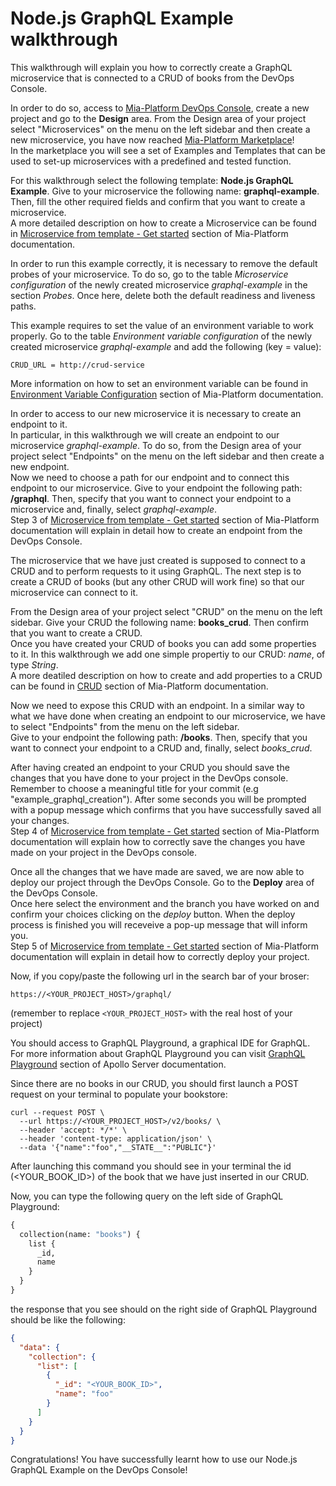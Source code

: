 
# Node.js GraphQL Example walkthrough

This walkthrough will explain you how to correctly create a GraphQL microservice that is connected to a CRUD of books from the DevOps Console.

In order to do so, access to [Mia-Platform DevOps Console](https://console.cloud.mia-platform.eu/login), create a new project and go to the **Design** area. From the Design area of your project select "Microservices" on the menu on the left sidebar and then create a new microservice, you have now reached [Mia-Platform Marketplace](https://docs.mia-platform.eu/development_suite/api-console/api-design/marketplace/)!  
In the marketplace you will see a set of Examples and Templates that can be used to set-up microservices with a predefined and tested function.

For this walkthrough select the following template: **Node.js GraphQL Example**.
Give to your microservice the following name: **graphql-example**. Then, fill the other required fields and confirm that you want to create a microservice.  
A more detailed description on how to create a Microservice can be found in [Microservice from template - Get started](https://docs.mia-platform.eu/development_suite/api-console/api-design/custom_microservice_get_started/#2-service-creation) section of Mia-Platform documentation.

In order to run this example correctly, it is necessary to remove the default probes of your microservice. To do so, go to the table *Microservice configuration* of the newly created microservice *graphql-example* in the section *Probes*. Once here, delete both the default readiness and liveness paths.

This example requires to set the value of an environment variable to work properly. Go to the table *Environment variable configuration* of the newly created microservice *graphql-example* and add the following (key = value):

```shell
CRUD_URL = http://crud-service
```

More information on how to set an environment variable can be found in [Environment Variable Configuration](https://docs.mia-platform.eu/development_suite/api-console/api-design/services/#environment-variable-configuration) section of Mia-Platform documentation.

In order to access to our new microservice it is necessary to create an endpoint to it.  
In particular, in this walkthrough we will create an endpoint to our microservice *graphql-example*. To do so, from the Design area of your project select "Endpoints" on the menu on the left sidebar and then create a new endpoint.  
Now we need to choose a path for our endpoint and to connect this endpoint to our microservice. Give to your endpoint the following path: **/graphql**. Then, specify that you want to connect your endpoint to a microservice and, finally, select *graphql-example*.  
Step 3 of [Microservice from template - Get started](https://docs.mia-platform.eu/development_suite/api-console/api-design/custom_microservice_get_started/#3-creating-the-endpoint) section of Mia-Platform documentation will explain in detail how to create an endpoint from the DevOps Console.

The microservice that we have just created is supposed to connect to a CRUD and to perform requests to it using GraphQL. The next step is to create a CRUD of books (but any other CRUD will work fine) so that our microservice can connect to it.  

From the Design area of your project select "CRUD" on the menu on the left sidebar. Give your CRUD the following name: **books_crud**. Then confirm that you want to create a CRUD.  
Once you have created your CRUD of books you can add some properties to it. In this walkthrough we add one simple propertiy to our CRUD: *name*, of type *String*.  
A more deatiled description on how to create and add properties to a CRUD can be found in [CRUD](https://docs.mia-platform.eu/development_suite/api-console/api-design/crud_advanced/) section of Mia-Platform documentation.

Now we need to expose this CRUD with an endpoint. In a similar way to what we have done when creating an endpoint to our microservice, we have to select "Endpoints" from the menu on the left sidebar.  
Give to your endpoint the following path: **/books**. Then, specify that you want to connect your endpoint to a CRUD and, finally, select *books_crud*.

After having created an endpoint to your CRUD you should save the changes that you have done to your project in the DevOps console.  Remember to choose a meaningful title for your commit (e.g "example_graphql_creation"). After some seconds you will be prompted with a popup message which confirms that you have successfully saved all your changes.  
Step 4 of [Microservice from template - Get started](https://docs.mia-platform.eu/development_suite/api-console/api-design/custom_microservice_get_started/#4-save-the-project) section of Mia-Platform documentation will explain how to correctly save the changes you have made on your project in the DevOps console.

Once all the changes that we have made are saved, we are now able to deploy our project through the DevOps Console. Go to the **Deploy** area of the DevOps Console.  
Once here select the environment and the branch you have worked on and confirm your choices clicking on the *deploy* button. When the deploy process is finished you will receveive a pop-up message that will inform you.  
Step 5 of [Microservice from template - Get started](https://docs.mia-platform.eu/development_suite/api-console/api-design/custom_microservice_get_started/#5-deploy-the-project-through-the-api-console) section of Mia-Platform documentation will explain in detail how to correctly deploy your project.

Now, if you copy/paste the following url in the search bar of your broser:

```shell
https://<YOUR_PROJECT_HOST>/graphql/
```

(remember to replace `<YOUR_PROJECT_HOST>` with the real host of your project)  

You should access to GraphQL Playground, a graphical IDE for GraphQL. For more information about GraphQL Playground you can visit [GraphQL Playground](https://www.apollographql.com/docs/apollo-server/testing/graphql-playground/) section of Apollo Server documentation.

Since there are no books in our CRUD, you should first launch a POST request on your terminal to populate your bookstore:

```shell
curl --request POST \
  --url https://<YOUR_PROJECT_HOST>/v2/books/ \
  --header 'accept: */*' \
  --header 'content-type: application/json' \
  --data '{"name":"foo","__STATE__":"PUBLIC"}'
  ```

After launching this command you should see in your terminal the id (<YOUR_BOOK_ID>) of the book that we have just inserted in our CRUD.

Now, you can type the following query on the left side of GraphQL Playground:

```GraphQL
{
  collection(name: "books") {
    list {
      _id,
      name
    }
  }
}
```

the response that you see should on the right side of GraphQL Playground should be like the following:

```json
{
  "data": {
    "collection": {
      "list": [
        {
          "_id": "<YOUR_BOOK_ID>",
          "name": "foo"
        }
      ]
    }
  }
}
```

Congratulations! You have successfully learnt how to use our Node.js GraphQL Example on the DevOps Console!
